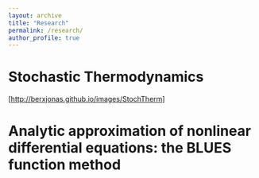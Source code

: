```yaml
---
layout: archive
title: "Research"
permalink: /research/
author_profile: true
---
```


Stochastic Thermodynamics
======

[http://berxjonas.github.io/images/StochTherm]


Analytic approximation of nonlinear differential equations: the BLUES function method
======



